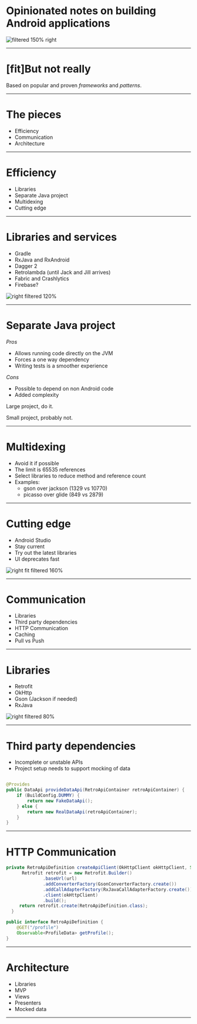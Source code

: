 # Opinionated notes on building Android applications

![filtered 150% right](android.png)

---

# [fit]But not really

Based on popular and proven *frameworks* and *patterns*.

---

# The pieces

- Efficiency
- Communication
- Architecture

---

# Efficiency

- Libraries
- Separate Java project
- Multidexing
- Cutting edge

---

# Libraries and services

- Gradle
- RxJava and RxAndroid
- Dagger 2
- Retrolambda (until Jack and Jill arrives)
- Fabric and Crashlytics
- Firebase?


![right filtered 120%](rxjava.png)

---

# Separate Java project

*Pros*
- Allows running code directly on the JVM
- Forces a one way dependency
- Writing tests is a smoother experience

*Cons*
- Possible to depend on non Android code
- Added complexity

Large project, do it.

Small project, probably not.

---
# Multidexing

- Avoid it if possible
- The limit is 65535 references
- Select libraries to reduce method and reference count
- Examples:
  - gson over jackson (1329 vs 10770)
  - picasso over glide (849 vs 2879)

---
# Cutting edge

- Android Studio
- Stay current
- Try out the latest libraries
- UI deprecates fast

![right fit filtered 160%](Tweety.png)

---

# Communication

- Libraries
- Third party dependencies
- HTTP Communication
- Caching
- Pull vs Push

---

# Libraries

- Retrofit
- OkHttp
- Gson (Jackson if needed)
- RxJava

![right filtered 80%](square.png)

---

# Third party dependencies

- Incomplete or unstable APIs
- Project setup needs to support mocking of data

``` java

@Provides
public DataApi provideDataApi(RetroApiContainer retroApiContainer) {
    if (BuildConfig.DUMMY) {
        return new FakeDataApi();
    } else {
        return new RealDataApi(retroApiContainer);
    }
}

```

---

# HTTP Communication

``` java
private RetroApiDefinition createApiClient(OkHttpClient okHttpClient, String url) {
      Retrofit retrofit = new Retrofit.Builder()
              .baseUrl(url)
              .addConverterFactory(GsonConverterFactory.create())
              .addCallAdapterFactory(RxJavaCallAdapterFactory.create())
              .client(okHttpClient)
              .build();
     return retrofit.create(RetroApiDefinition.class);
  }

public interface RetroApiDefinition {
    @GET("/profile")
    Observable<ProfileData> getProfile();
}

```

---
# Architecture

- Libraries
- MVP
- Views
- Presenters
- Mocked data

---

<!--
```java

private void openNewFragment(BaseFragment newFragment) {
    FragmentTransaction fragmentTransaction = getSupportFragmentManager().beginTransaction();
    fragmentTransaction.setCustomAnimations(R.anim.enter, R.anim.exit, R.anim.enter, R.anim.exit);
    fragmentTransaction.replace(R.id.menu_frame_two, newFragment, newFragment.getFragmentName());
    fragmentTransaction.commit();
}


``` -->
<!-- Sometimes it’s helpful to keep some notes in your document, without having to show them in your presentation. You can use simple HTML-style commenting syntax to do this. -->

<!--
You can even skip entire slides, without having to delete your thoughts.
---
# Maybe this is an awesome slide, but then again, maybe not.
---
-->
